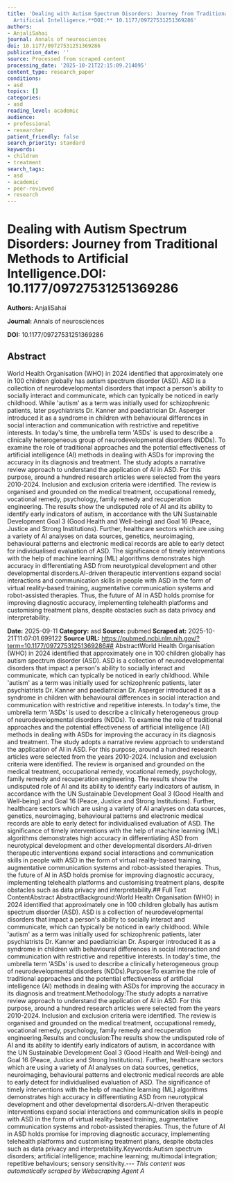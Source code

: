 ```yaml
---
title: 'Dealing with Autism Spectrum Disorders: Journey from Traditional Methods to
  Artificial Intelligence.**DOI:** 10.1177/09727531251369286'
authors:
- AnjaliSahai
journal: Annals of neurosciences
doi: 10.1177/09727531251369286
publication_date: ''
source: Processed from scraped content
processing_date: '2025-10-21T22:15:09.214095'
content_type: research_paper
conditions:
- asd
topics: []
categories:
- asd
reading_level: academic
audience:
- professional
- researcher
patient_friendly: false
search_priority: standard
keywords:
- children
- treatment
search_tags:
- asd
- academic
- peer-reviewed
- research
---
```


# Dealing with Autism Spectrum Disorders: Journey from Traditional Methods to Artificial Intelligence.**DOI:** 10.1177/09727531251369286

**Authors:** AnjaliSahai

**Journal:** Annals of neurosciences

**DOI:** 10.1177/09727531251369286

## Abstract

World Health Organisation (WHO) in 2024 identified that approximately one in 100 children globally has autism spectrum disorder (ASD). ASD is a collection of neurodevelopmental disorders that impact a person's ability to socially interact and communicate, which can typically be noticed in early childhood. While 'autism' as a term was initially used for schizophrenic patients, later psychiatrists Dr. Kanner and paediatrician Dr. Asperger introduced it as a syndrome in children with behavioural differences in social interaction and communication with restrictive and repetitive interests. In today's time, the umbrella term 'ASDs' is used to describe a clinically heterogeneous group of neurodevelopmental disorders (NDDs).
To examine the role of traditional approaches and the potential effectiveness of artificial intelligence (AI) methods in dealing with ASDs for improving the accuracy in its diagnosis and treatment.
The study adopts a narrative review approach to understand the application of AI in ASD. For this purpose, around a hundred research articles were selected from the years 2010-2024. Inclusion and exclusion criteria were identified. The review is organised and grounded on the medical treatment, occupational remedy, vocational remedy, psychology, family remedy and recuperation engineering.
The results show the undisputed role of AI and its ability to identify early indicators of autism, in accordance with the UN Sustainable Development Goal 3 (Good Health and Well-being) and Goal 16 (Peace, Justice and Strong Institutions). Further, healthcare sectors which are using a variety of AI analyses on data sources, genetics, neuroimaging, behavioural patterns and electronic medical records are able to early detect for individualised evaluation of ASD. The significance of timely interventions with the help of machine learning (ML) algorithms demonstrates high accuracy in differentiating ASD from neurotypical development and other developmental disorders.AI-driven therapeutic interventions expand social interactions and communication skills in people with ASD in the form of virtual reality-based training, augmentative communication systems and robot-assisted therapies. Thus, the future of AI in ASD holds promise for improving diagnostic accuracy, implementing telehealth platforms and customising treatment plans, despite obstacles such as data privacy and interpretability.

**Date:** 2025-09-11
**Category:** asd
**Source:** pubmed
**Scraped at:** 2025-10-21T11:07:01.699122
**Source URL:** https://pubmed.ncbi.nlm.nih.gov/?term=10.1177/09727531251369286## AbstractWorld Health Organisation (WHO) in 2024 identified that approximately one in 100 children globally has autism spectrum disorder (ASD). ASD is a collection of neurodevelopmental disorders that impact a person's ability to socially interact and communicate, which can typically be noticed in early childhood. While 'autism' as a term was initially used for schizophrenic patients, later psychiatrists Dr. Kanner and paediatrician Dr. Asperger introduced it as a syndrome in children with behavioural differences in social interaction and communication with restrictive and repetitive interests. In today's time, the umbrella term 'ASDs' is used to describe a clinically heterogeneous group of neurodevelopmental disorders (NDDs).
To examine the role of traditional approaches and the potential effectiveness of artificial intelligence (AI) methods in dealing with ASDs for improving the accuracy in its diagnosis and treatment.
The study adopts a narrative review approach to understand the application of AI in ASD. For this purpose, around a hundred research articles were selected from the years 2010-2024. Inclusion and exclusion criteria were identified. The review is organised and grounded on the medical treatment, occupational remedy, vocational remedy, psychology, family remedy and recuperation engineering.
The results show the undisputed role of AI and its ability to identify early indicators of autism, in accordance with the UN Sustainable Development Goal 3 (Good Health and Well-being) and Goal 16 (Peace, Justice and Strong Institutions). Further, healthcare sectors which are using a variety of AI analyses on data sources, genetics, neuroimaging, behavioural patterns and electronic medical records are able to early detect for individualised evaluation of ASD. The significance of timely interventions with the help of machine learning (ML) algorithms demonstrates high accuracy in differentiating ASD from neurotypical development and other developmental disorders.AI-driven therapeutic interventions expand social interactions and communication skills in people with ASD in the form of virtual reality-based training, augmentative communication systems and robot-assisted therapies. Thus, the future of AI in ASD holds promise for improving diagnostic accuracy, implementing telehealth platforms and customising treatment plans, despite obstacles such as data privacy and interpretability.## Full Text ContentAbstract AbstractBackground:World Health Organisation (WHO) in 2024 identified that approximately one in 100 children globally has autism spectrum disorder (ASD). ASD is a collection of neurodevelopmental disorders that impact a person's ability to socially interact and communicate, which can typically be noticed in early childhood. While 'autism' as a term was initially used for schizophrenic patients, later psychiatrists Dr. Kanner and paediatrician Dr. Asperger introduced it as a syndrome in children with behavioural differences in social interaction and communication with restrictive and repetitive interests. In today's time, the umbrella term 'ASDs' is used to describe a clinically heterogeneous group of neurodevelopmental disorders (NDDs).Purpose:To examine the role of traditional approaches and the potential effectiveness of artificial intelligence (AI) methods in dealing with ASDs for improving the accuracy in its diagnosis and treatment.Methodology:The study adopts a narrative review approach to understand the application of AI in ASD. For this purpose, around a hundred research articles were selected from the years 2010-2024. Inclusion and exclusion criteria were identified. The review is organised and grounded on the medical treatment, occupational remedy, vocational remedy, psychology, family remedy and recuperation engineering.Results and conclusion:The results show the undisputed role of AI and its ability to identify early indicators of autism, in accordance with the UN Sustainable Development Goal 3 (Good Health and Well-being) and Goal 16 (Peace, Justice and Strong Institutions). Further, healthcare sectors which are using a variety of AI analyses on data sources, genetics, neuroimaging, behavioural patterns and electronic medical records are able to early detect for individualised evaluation of ASD. The significance of timely interventions with the help of machine learning (ML) algorithms demonstrates high accuracy in differentiating ASD from neurotypical development and other developmental disorders.AI-driven therapeutic interventions expand social interactions and communication skills in people with ASD in the form of virtual reality-based training, augmentative communication systems and robot-assisted therapies. Thus, the future of AI in ASD holds promise for improving diagnostic accuracy, implementing telehealth platforms and customising treatment plans, despite obstacles such as data privacy and interpretability.Keywords:Autism spectrum disorders; artificial intelligence; machine learning; multimodal integration; repetitive behaviours; sensory sensitivity.---
*This content was automatically scraped by Webscraping Agent A*